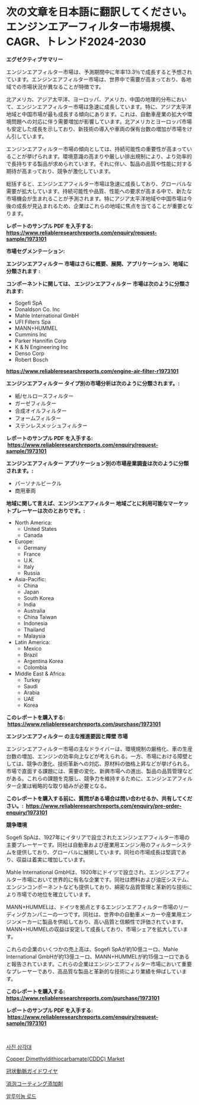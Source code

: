 <p><h1>次の文章を日本語に翻訳してください。 エンジンエアーフィルター市場規模、CAGR、トレンド2024-2030</h1></p><p><strong>エグゼクティブサマリー</strong></p>
<p><p>エンジンエアフィルター市場は、予測期間中に年率13.3％で成長すると予想されています。エンジンエアフィルター市場は、世界中で需要が高まっており、各地域での市場状況が異なることが特徴です。</p><p>北アメリカ、アジア太平洋、ヨーロッパ、アメリカ、中国の地理的分布において、エンジンエアフィルター市場は急速に成長しています。特に、アジア太平洋地域と中国市場が最も成長する傾向にあります。これは、自動車産業の拡大や環境問題への対応に伴う需要増加が影響しています。北アメリカとヨーロッパ市場も安定した成長を示しており、新技術の導入や車両の保有台数の増加が市場をけん引しています。</p><p>エンジンエアフィルター市場の傾向としては、持続可能性の重要性が高まっていることが挙げられます。環境意識の高まりや厳しい排出規制により、より効率的で長持ちする製品が求められています。それに伴い、製品の品質や性能に対する期待が高まっており、競争が激化しています。</p><p>総括すると、エンジンエアフィルター市場は急速に成長しており、グローバルな需要が拡大しています。持続可能性や品質、性能への要求が高まる中で、新たな市場機会が生まれることが予測されます。特にアジア太平洋地域や中国市場は今後の成長が見込まれるため、企業はこれらの地域に焦点を当てることが重要となります。</p></p>
<p><strong>レポートのサンプル PDF を入手する: <a href="https://www.reliableresearchreports.com/enquiry/request-sample/1973101">https://www.reliableresearchreports.com/enquiry/request-sample/1973101</a></strong></p>
<p><strong>市場セグメンテーション:</strong></p>
<p><strong> エンジンエアフィルター 市場はさらに概要、展開、アプリケーション、地域に分類されます :</strong></p>
<p><strong>コンポーネントに関しては、 エンジンエアフィルター 市場は次のように分類されます: &nbsp;</strong></p>
<p><ul><li>Sogefi SpA</li><li>Donaldson Co. Inc</li><li>Mahle International GmbH</li><li>UFI Filters Spa</li><li>MANN+HUMMEL</li><li>Cummins Inc</li><li>Parker Hannifin Corp</li><li>K & N Engineering Inc</li><li>Denso Corp</li><li>Robert Bosch</li></ul></p>
<p><strong><a href="https://www.reliableresearchreports.com/engine-air-filter-r1973101">https://www.reliableresearchreports.com/engine-air-filter-r1973101</a></strong></p>
<p><strong> エンジンエアフィルター タイプ別の市場分析は次のように分類されます。:</strong></p>
<p><ul><li>紙/セルロースフィルター</li><li>ガーゼフィルター</li><li>合成オイルフィルター</li><li>フォームフィルター</li><li>ステンレスメッシュフィルター</li></ul></p>
<p><strong>レポートのサンプル PDF を入手する: &nbsp;<a href="https://www.reliableresearchreports.com/enquiry/request-sample/1973101">https://www.reliableresearchreports.com/enquiry/request-sample/1973101</a></strong></p>
<p><strong> エンジンエアフィルター アプリケーション別の市場産業調査は次のように分類されます。:</strong></p>
<p><ul><li>パーソナルビークル</li><li>商用車両</li></ul></p>
<p><strong>地域に関して言えば、エンジンエアフィルター 地域ごとに利用可能なマーケットプレーヤーは次のとおりです。:</strong></p>
<p><ul>
    <li>
        North America:
        <ul>
            <li>United States</li>
            <li>Canada</li>
        </ul>
    </li>
    <li>
        Europe:
        <ul>
            <li>Germany</li>
            <li>France</li>
            <li>U.K.</li>
            <li>Italy</li>
            <li>Russia</li>
        </ul>
    </li>
    <li>
        Asia-Pacific:
        <ul>
            <li>China</li>
            <li>Japan</li>
            <li>South Korea</li>
            <li>India</li>
            <li>Australia</li>
            <li>China Taiwan</li>
            <li>Indonesia</li>
            <li>Thailand</li>
            <li>Malaysia</li>
        </ul>
    </li>
    <li>
        Latin America:
        <ul>
            <li>Mexico</li>
            <li>Brazil</li>
            <li>Argentina Korea</li>
            <li>Colombia</li>
        </ul>
    </li>
    <li>
        Middle East & Africa:
        <ul>
            <li>Turkey</li>
            <li>Saudi</li>
            <li>Arabia</li>
            <li>UAE</li>
            <li>Korea</li>
        </ul>
    </li>
    </ul></p>
<p><strong>このレポートを購入する: &nbsp;<a href="https://www.reliableresearchreports.com/purchase/1973101">https://www.reliableresearchreports.com/purchase/1973101</a></strong></p>
<p><strong>エンジンエアフィルター の主な推進要因と障壁 市場</strong></p>
<p><p>エンジンエアフィルター市場の主なドライバーは、環境規制の厳格化、車の生産台数の増加、エンジンの効率向上などが考えられる。一方、市場における障壁としては、競争の激化、技術革新への対応、原材料の価格上昇などが挙げられる。市場で直面する課題には、需要の変化、新興市場への進出、製品の品質管理などがある。これらの課題を克服し、競争力を維持するために、エンジンエアフィルター企業は戦略的な取り組みが必要となる。</p></p>
<p><strong>このレポートを購入する前に、質問がある場合は問い合わせるか、共有してください。:&nbsp; <a href="https://www.reliableresearchreports.com/enquiry/pre-order-enquiry/1973101">https://www.reliableresearchreports.com/enquiry/pre-order-enquiry/1973101</a></strong></p>
<p><strong>競争環境</strong></p>
<p><p>Sogefi SpAは、1927年にイタリアで設立されたエンジンエアフィルター市場の主要プレーヤーです。同社は自動車および産業用エンジン用のフィルターシステムを提供しており、グローバルに展開しています。同社の市場成長は堅調であり、収益は着実に増加しています。</p><p>Mahle International GmbHは、1920年にドイツで設立され、エンジンエアフィルター市場において世界的に有名な企業です。同社は燃料および油圧システム、エンジンコンポーネントなども提供しており、綿密な品質管理と革新的な技術により市場での地位を確立しています。</p><p>MANN+HUMMELは、ドイツを拠点とするエンジンエアフィルター市場のリーディングカンパニーの一つです。同社は、世界中の自動車メーカーや産業用エンジンメーカーに製品を供給しており、高い品質と信頼性で評価されています。MANN+HUMMELの収益は安定して成長しており、市場シェアを拡大しています。</p><p>これらの企業のいくつかの売上高は、Sogefi SpAが約10億ユーロ、Mahle International GmbHが約13億ユーロ、MANN+HUMMELが約15億ユーロであると報告されています。これらの企業はエンジンエアフィルター市場において重要なプレーヤーであり、高品質な製品と革新的な技術により業績を伸ばしています。</p></p>
<p><strong>このレポートを購入する: &nbsp; <a href="https://www.reliableresearchreports.com/purchase/1973101">https://www.reliableresearchreports.com/purchase/1973101</a></strong></p>
<p><strong>レポートのサンプル PDF を入手する: &nbsp;<a href="https://www.reliableresearchreports.com/enquiry/request-sample/1973101">https://www.reliableresearchreports.com/enquiry/request-sample/1973101</a></strong><strong></strong></p>
<p>&nbsp;</p>
<p><p><a href="https://medium.com/@twix678568/%EC%82%AC%EC%A7%84-%EC%82%BC%EA%B0%81%EB%8C%80-%EC%8B%9C%EC%9E%A5-%EB%B6%84%EC%84%9D-%EB%B0%8F-2024%EB%85%84%EB%B6%80%ED%84%B0-2031%EB%85%84%EA%B9%8C%EC%A7%80%EC%9D%98-%ED%81%AC%EA%B8%B0-%EC%98%88%EC%B8%A1-24ae6fc6aaf9">사진 삼각대</a></p><p><a href="https://www.linkedin.com/pulse/copper-dimethyldithiocarbamatecddc-market-size-growth-segmentation-l7q3c?trackingId=IR5GnM2yA1IlGUJGpe%2FVtQ%3D%3D">Copper Dimethyldithiocarbamate(CDDC) Market</a></p><p><a href="https://medium.com/@santosuigrtley997836/%E5%86%A0%E5%8B%95%E8%84%88%E3%82%AC%E3%82%A4%E3%83%89%E3%83%AF%E3%82%A4%E3%83%A4%E3%83%BC%E5%B8%82%E5%A0%B4%E3%81%AF-%E5%B8%82%E5%A0%B4%E3%82%B7%E3%82%A7%E3%82%A2-%E5%B8%82%E5%A0%B4%E5%8B%95%E5%90%91-%E3%81%8A%E3%82%88%E3%81%B3%E5%B8%82%E5%A0%B4%E6%88%90%E9%95%B7%E3%81%AB%E9%96%A2%E3%81%99%E3%82%8B%E6%83%85%E5%A0%B1%E3%82%92%E6%8F%90%E4%BE%9B%E3%81%97%E3%81%BE%E3%81%99-89e2b2464c07">冠状動脈ガイドワイヤ</a></p><p><a href="https://github.com/hwbcz413288296/Market-Research-Report-List-1/blob/main/733966626965.md">消泡コーティング添加剤</a></p><p><a href="https://medium.com/@ieremiapadurariu20221/%EC%95%8C%EB%A3%A8%EB%AF%B8%EB%8A%84-%EB%A7%89%EB%8C%80-%EC%8B%9C%EC%9E%A5%EC%9D%80-%EC%8B%9C%EC%9E%A5-%EC%A0%90%EC%9C%A0%EC%9C%A8-%EC%8B%9C%EC%9E%A5-%EB%8F%99%ED%96%A5-%EB%B0%8F-%EC%8B%9C%EC%9E%A5-%EC%84%B1%EC%9E%A5%EC%97%90-%EB%8C%80%ED%95%9C-%EC%A0%95%EB%B3%B4%EB%A5%BC-%EC%A0%9C%EA%B3%B5%ED%95%A9%EB%8B%88%EB%8B%A4-aaffdaf67dba">알루미늄 로드</a></p></p>